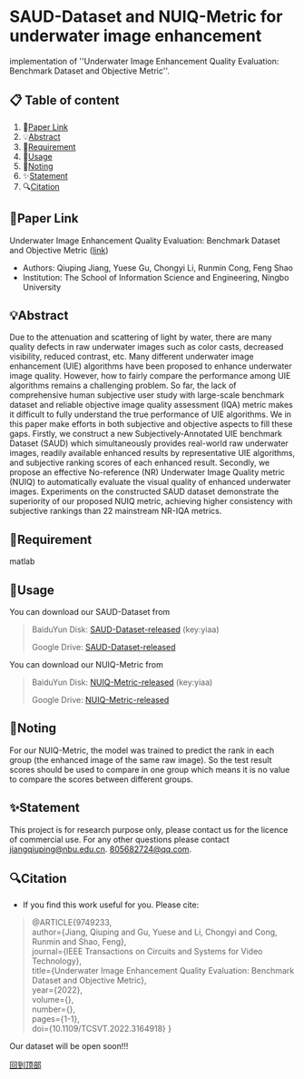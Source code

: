 # SAUD-Dataset and NUIQ-Metric for underwater image enhancement
implementation of ''Underwater Image Enhancement Quality Evaluation: Benchmark Dataset and Objective Metric''.

## 📋 Table of content
1. 📎[Paper Link](#paper-link)
2. 💡[Abstract](#abstract)
3. 📃[Requirement](#requirement)
4. 📖[Usage](#usage)
5. 🍎[Noting](#noting)
6. ✨[Statement](#statement)
7. 🔍[Citation](#citation)

## 📎Paper Link
Underwater Image Enhancement Quality Evaluation: Benchmark Dataset and Objective Metric ([link](https://ieeexplore.ieee.org/stamp/stamp.jsp?tp=&arnumber=9749233 "https://ieeexplore.ieee.org/stamp/stamp.jsp?tp=&arnumber=9749233"))
- Authors: Qiuping Jiang, Yuese Gu, Chongyi Li, Runmin Cong, Feng Shao
- Institution: The School of Information Science and Engineering, Ningbo University

## 💡Abstract
Due to the attenuation and scattering of light by water, there are many quality defects in raw underwater images such as color casts, decreased visibility, reduced contrast, etc. Many different underwater image enhancement (UIE) algorithms have been proposed to enhance underwater image quality. However, how to fairly compare the performance among UIE algorithms remains a challenging problem. So far, the lack of comprehensive human subjective user study with large-scale benchmark dataset and reliable objective image quality assessment (IQA) metric makes it difficult to fully understand the true performance of UIE algorithms. We in this paper make efforts in both subjective and objective aspects to fill these gaps. Firstly, we construct a new Subjectively-Annotated UIE benchmark Dataset (SAUD) which simultaneously provides real-world raw underwater images, readily available enhanced results by representative UIE algorithms, and subjective ranking scores of each enhanced result. Secondly, we propose an effective No-reference (NR) Underwater Image Quality metric (NUIQ) to automatically evaluate the visual quality of enhanced underwater images. Experiments on the constructed SAUD dataset demonstrate the superiority of our proposed NUIQ metric, achieving higher consistency with subjective rankings than 22 mainstream
NR-IQA metrics.

## 📃Requirement
matlab

## 📖Usage
You can download our SAUD-Dataset from
>BaiduYun Disk: [SAUD-Dataset-released](https://pan.baidu.com/s/1za34vyTa1Ms-RfuOPAbl6w)  (key:yiaa)
>
>Google Drive: [SAUD-Dataset-released](https://drive.google.com/drive/folders/1XUKMKsPyu2LSGAMz_kMN9-hmgMnblcJd?usp=sharing)

You can download our NUIQ-Metric from
>BaiduYun Disk: [NUIQ-Metric-released](https://pan.baidu.com/s/1g47JmZCciLfOpfW4IdI44g)  (key:yiaa)
>
>Google Drive: [NUIQ-Metric-released](https://drive.google.com/drive/folders/13d19eHTT1xBK5ZX0S_R6qXKWg4Egsylz?usp=sharing)

## 🍎Noting
For our NUIQ-Metric, the model was trained to predict the rank in each group (the enhanced image of the same raw image). So the test result scores should be used to compare in one group which means it is no value to compare the scores between different groups.

## ✨Statement
This project is for research purpose only, please contact us for the licence of commercial use. For any other questions please contact jiangqiuping@nbu.edu.cn. 805682724@qq.com.

## 🔍Citation
- If you find this work useful for you. Please cite:
>@ARTICLE{9749233,  
>author={Jiang, Qiuping and Gu, Yuese and Li, Chongyi and Cong, Runmin and Shao, Feng},  
>journal={IEEE Transactions on Circuits and Systems for Video Technology},   
>title={Underwater Image Enhancement Quality Evaluation: Benchmark Dataset and Objective Metric},   
>year={2022},  
>volume={},  
>number={},  
>pages={1-1},  
>doi={10.1109/TCSVT.2022.3164918}
}

Our dataset will be open soon!!!

[回到顶部](#readme)
